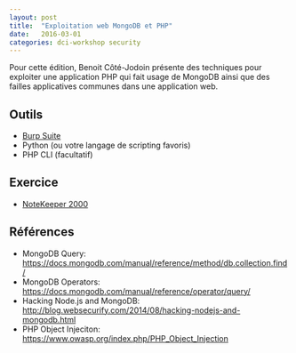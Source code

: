 ```yaml
---
layout: post
title:  "Exploitation web MongoDB et PHP"
date:   2016-03-01
categories: dci-workshop security
---
```


Pour cette édition, Benoit Côté-Jodoin présente des techniques pour exploiter une application PHP qui fait usage de MongoDB ainsi que des failles applicatives communes dans une application web.

## Outils
- [Burp Suite](https://portswigger.net/burp/)
- Python (ou votre langage de scripting favoris)
- PHP CLI (facultatif)

## Exercice
- [NoteKeeper 2000](http://notes.workshop.dciets.com/)

## Références
- MongoDB Query: https://docs.mongodb.com/manual/reference/method/db.collection.find/
- MongoDB Operators: https://docs.mongodb.com/manual/reference/operator/query/
- Hacking Node.js and MongoDB: http://blog.websecurify.com/2014/08/hacking-nodejs-and-mongodb.html
- PHP Object Injeciton: https://www.owasp.org/index.php/PHP_Object_Injection
